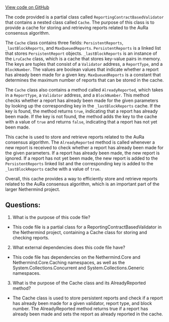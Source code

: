 [View code on GitHub](https://github.com/nethermindeth/nethermind/Nethermind.Consensus.AuRa/Validators/ReportingContractBasedValidator.Cache.cs)

The code provided is a partial class called `ReportingContractBasedValidator` that contains a nested class called `Cache`. The purpose of this class is to provide a cache for storing and retrieving reports related to the AuRa consensus algorithm. 

The `Cache` class contains three fields: `PersistentReports`, `_lastBlockReports`, and `MaxQueuedReports`. `PersistentReports` is a linked list that stores `PersistentReport` objects. `_lastBlockReports` is an instance of the `LruCache` class, which is a cache that stores key-value pairs in memory. The keys are tuples that consist of a `Validator` address, a `ReportType`, and a `BlockNumber`. The values are boolean values that indicate whether a report has already been made for a given key. `MaxQueuedReports` is a constant that determines the maximum number of reports that can be stored in the cache.

The `Cache` class also contains a method called `AlreadyReported`, which takes in a `ReportType`, a `Validator` address, and a `BlockNumber`. This method checks whether a report has already been made for the given parameters by looking up the corresponding key in the `_lastBlockReports` cache. If the key is found, the method returns `true`, indicating that a report has already been made. If the key is not found, the method adds the key to the cache with a value of `true` and returns `false`, indicating that a report has not yet been made.

This cache is used to store and retrieve reports related to the AuRa consensus algorithm. The `AlreadyReported` method is called whenever a new report is received to check whether a report has already been made for the given parameters. If a report has already been made, the new report is ignored. If a report has not yet been made, the new report is added to the `PersistentReports` linked list and the corresponding key is added to the `_lastBlockReports` cache with a value of `true`. 

Overall, this cache provides a way to efficiently store and retrieve reports related to the AuRa consensus algorithm, which is an important part of the larger Nethermind project.
## Questions: 
 1. What is the purpose of this code file?
- This code file is a partial class for a ReportingContractBasedValidator in the Nethermind project, containing a Cache class for storing and checking reports.

2. What external dependencies does this code file have?
- This code file has dependencies on the Nethermind.Core and Nethermind.Core.Caching namespaces, as well as the System.Collections.Concurrent and System.Collections.Generic namespaces.

3. What is the purpose of the Cache class and its AlreadyReported method?
- The Cache class is used to store persistent reports and check if a report has already been made for a given validator, report type, and block number. The AlreadyReported method returns true if a report has already been made and sets the report as already reported in the cache.